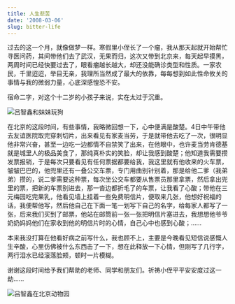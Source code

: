 ```yaml
---
title: 人生悲苦
date: '2008-03-06'
slug: bitter-life
---
```


过去的这一个月，就像做梦一样。寒假里小侄长了一个瘤，我从那天起就开始帮忙寻医问药，其间带他们去了武汉，无果而归，这次又带到北京来，每天起早摸黑，两周时间已经快要过去了，眼看瘤越长越大，却还没能确诊类型和性质。一家农民，千里迢迢，举目无亲，我理所当然成了最大的依靠，每每想到如此性命攸关的事情与我的微弱力量，心底深感惶恐不安。

宿命二字，对这个十二岁的小孩子来说，实在太过于沉重。

![吕智鑫和妹妹玩狗](https://db.yihui.org/imgur/Hbhnj.jpg)

在北京的这段时间，有些事情，我略微回想一下，心中便满是酸楚。4日中午带他去友谊医院取完穿刺切片，出来看见有家麦当劳，于是就带他去吃了一次，很明显他非常兴奋，甚至一边吃一边都情不自禁笑了出来，在他眼中，也许麦当劳肯德基就是城里人的极品美食了，那纯真朴实的笑脸，却让我感到酸楚；他知道我需要攒发票报销，于是每次只要看见有任何票据都要给我，我这里就有他收来的火车票，皱皱巴巴的，他兜里还有一叠公交车票，专门用曲别针别着，那是给他二爹（我弟弟）攒的，说二爹需要这种票，每次坐公交车都要从售票员那里拿票，然后拿出兜里的票，把新的车票别进去，那一沓边都折毛了的车票，让我看了心酸；带他在三元梅园吃完果乳，他看见墙上挂着一些免费明信片，便取来几张，他想好祝福的话，我便帮他写，然后他自己在下面一笔一划写下自己的名字，给每家人都写了一张，后来我们买到了邮票，他站在邮筒前一张一张把明信片塞进去，我想想他爷爷奶奶妈妈他们在家收到他的明信片时的心情，自己心中也感到心酸；……

本来我没打算在他看好病之前写什么，我也顾不上，主要是今晚看见短信说感慨人生辛酸，心里仿佛被什么东西击了一下，想在此释放一下心情，但刚写了几行字，两行泪水已经滚落脸颊，顿时一片模糊。

谢谢这段时间给予我们帮助的老师、同学和朋友们。祈祷小侄平平安安度过这一劫……

![吕智鑫在北京动物园](https://db.yihui.org/imgur/i97it.jpg)

